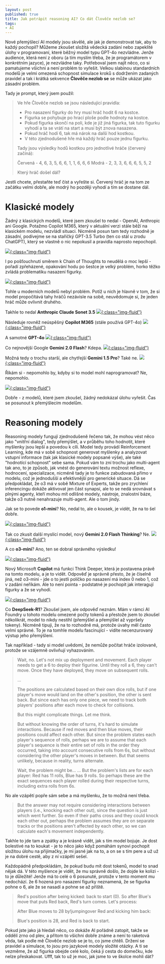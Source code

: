 ```yaml
---
layout: post
published: true
title: Jak potrápit reasoning AI? Co dát Člověče nezlob se?
tags:
- AI
---
```

Nové přemýšlecí AI modely jsou skvělé, ale jak je demonstrovat tak, aby to každý pochopil? Můžeme zkoušet složitá vědecká zadání nebo zapeklité úlohy v programovaní, které běžný model typu GPT-4o nezvládne. Jenže audience, která není z oboru (a tím myslím třeba, že je programátorem v konkrétním jazyce), je nezvládne taky. Potřeboval jsem najít něco, co si pamatujeme všichni a není problém to vyřešit. Velkou slabinou standardních modelů je velmi omezená schopnost simulace kroků s dodržením zadaných pravidel a tak i krátká sekvence **Člověče nezlob se** se může ukázat jako zásadní problém.

Tady je prompt, který jsem použil:
> Ve hře Člověče nezlob se jsou následující pravidla:
> - Pro nasazení figurky do hry musí hráč hodit 6 na kostce.
> - Figurka se pohybuje po hrací ploše podle hodnoty na kostce.
> - Pokud figurka skončí na poli, kde je již jiná figurka, tak tuto figurku vyhodí a ta se vrátí na start a musí být znova nasazena.
> - Pokud hráč hodí 6, tak má nárok na další hod kostkou.
> - V této zjednodušené hře má každý hráč pouze jednu figurku.
> 
> Tady jsou výsledky hodů kostkou pro jednotlivé hráče (červený začíná):
> 
> Červená - 4, 6, 3, 5, 6, 6, 1, 1, 6, 6, 6
> Modrá - 2, 3, 3, 6, 6, 6, 5, 5, 2
>
> Který hráč došel dál?

Jestli chcete, přestaňte teď číst a vyřešte si. Červený hráč je na tom ze začátku velmi dobře, ale modrý ho později vyhodí a tím se dostane dál.

# Klasické modely
Žádný z klasických modelů, které jsem zkoušel to nedal - OpenAI, Anthropic ani Google. Potažmo Copilot M365, který v aktuální verzi stále běží na klasickém modelu, nezvládl situaci. Nicméně posun tam tedy rozhodně je zásadní, podívejme se na stařičký GPT-3.5 Turbo (ten co stál u zrodu ChatGPT), který se vlastně o nic nepokusil a pravidla naprosto nepochopil.

[![](/images/2025/2025-02-03-07-43-23.png){:class="img-fluid"}](/images/2025/2025-02-03-07-43-23.png)

I po pošťouchnutí směrem k Chain of Thoughts to neudělá o moc lepší - pořadí zpřeházené, opakování hodu po šestce je velký problém, horko těžko zvládá problematiku nasazení figurky.

[![](/images/2025/2025-02-03-07-45-25.png){:class="img-fluid"}](/images/2025/2025-02-03-07-45-25.png)

Tohle u moderních modelů nebyl problém. Potíž u nich je hlavně v tom, že si model propočítává tahy hráčů nezávisle na sobě, neuvědomuje si, že jeden hráč může ovlivnit druhého.

Takhle to nedal **Anthropic Claude Sonet 3.5**
[![](/images/2025/2025-02-03-06-37-18.png){:class="img-fluid"}](/images/2025/2025-02-03-06-37-18.png)

Následuje rovněž neúspěšný **Copilot M365** (stále používá GPT-4o)
[![](/images/2025/2025-02-03-06-37-46.png){:class="img-fluid"}](/images/2025/2025-02-03-06-37-46.png)

A samotné **GPT-4o**
[![](/images/2025/2025-02-03-06-59-11.png){:class="img-fluid"}](/images/2025/2025-02-03-06-59-11.png)

Co nejnovější Google **Gemini 2.0 Flash**? Kdepa.
[![](/images/2025/2025-02-03-07-04-05.png){:class="img-fluid"}](/images/2025/2025-02-03-07-04-05.png)

Možná tedy o trochu starší, ale chytřejší **Gemini 1.5 Pro**? Také ne.
[![](/images/2025/2025-02-03-07-13-50.png){:class="img-fluid"}](/images/2025/2025-02-03-07-13-50.png)

Říkám si - nepomohlo by, kdyby si to model mohl naprogramovat? Ne, nepomohlo.

[![](/images/2025/2025-02-03-07-15-06.png){:class="img-fluid"}](/images/2025/2025-02-03-07-15-06.png)

Dobře - z modelů, které jsem zkoušel, žádný nedokázal úlohu vyřešit. Čas se posunout k přemýšlecím modelům.

# Reasoning modely
Reasoning modely fungují zjednodušeně řečeno tak, že mohou vést něco jako "vnitřní dialog", tedy přemýšlet, a v průběhu toho hodnotit, které myšlenky jsou lepší a povedou k cíli. Model tedy provádí Reinforcement Learning, kde má v sobě schopnost generovat myšlenky a analyzovat vstupní informace (tak jak klasické modely popsané výše), ale také "hodnotící schopnost" sebe sama. Pokud vám to zní trochu jako multi-agent tak ano, to je způsob, jak vnést do generování textu možnost reflexe, hodnocení, specializace, nicméně tady je to funkce zabudovaná přímo v modelu, což je jednodušší a efektivnější pro generické situace. Dá se předpokládat, že o3 má v sobě Mixture of Experts, takže pro zrychlení inferencingu dokáže aktivovat jen část synapsí, ale to se nedá srovnávat s plnými agenty, kteří mohou mít odlišné modely, nástroje, znalostní báze, takže o3 nutně nenahrazuje multi-agent. Ale o tom jindy.

Jak se to povede **o1-mini**? No, nedal to, ale o kousek, je vidět, že na to šel dobře.

[![](/images/2025/2025-02-03-06-38-53.png){:class="img-fluid"}](/images/2025/2025-02-03-06-38-53.png)

Tak co zkusit další myslící model, nový **Gemini 2.0 Flash Thinking**? Ne.
[![](/images/2025/2025-02-03-07-31-35.png){:class="img-fluid"}](/images/2025/2025-02-03-07-31-35.png)

A co **o3-mini**? Ano, ten se dobral správného výsledku!

[![](/images/2025/2025-02-03-08-11-24.png){:class="img-fluid"}](/images/2025/2025-02-03-08-11-24.png)

Nový Microsoft **Copilot** má funkci Think Deeper, která je postavena právě na tomto modelu, a je to vidět. Odpověď je správně přesto, že je číselně jiná, než o3-mini - jde o to jestli políčko po nasazení má index 0 nebo 1, což v zadání neříkám. Ale to není pointa - podstatné je pochopit jak interagují figurky a že se vyhodí.

[![](/images/2025/2025-02-03-06-38-02.png){:class="img-fluid"}](/images/2025/2025-02-03-06-38-02.png)

Co **DeepSeek-R1**? Zkoušel jsem, ale odpověď neznám. Mám v rámci AI Foundry u tohoto modelu omezené počty tokenů a přestože jsem to zkoušel několikrát, model to nikdy nestihl (přemýšlel a přemýšlel až vypršely tokeny). Nicméně tipuji, že na to rozhodně má, protože úvahy měl často velmi správné. To je na tomhle modelu fascinující - vidíte necenzurovaný výstup jeho přemýšlení. 

Tak například - tady si model uvědomí, že nemůže počítat hráče izolovaně, protože se vzájemně ovlivňují vyhazováním.

> Wait, no. Let's not mix up deployment and movement. Each player needs to get a 6 to deploy their figurine. Until they roll a 6, they can't move. Once they have deployed, they move on subsequent rolls.
>
> ...
> 
> The positions are calculated based on their own dice rolls, but if one player's move would land on the other's position, the other is sent back. But since each has only one piece, we need to track both players' positions after each move to check for collisions.
> 
> But this might complicate things. Let me think.
> 
> But without knowing the order of turns, it's hard to simulate interactions. Because if red moves and then blue moves, their positions could affect each other. But since the problem states each player's sequence of rolls, perhaps we are to assume that each player's sequence is their entire set of rolls in the order they occurred, taking into account consecutive rolls from 6s, but without considering the other player's moves in between. But that seems unlikely, because in reality, turns alternate.
> 
> Wait, the problem might be...
> ...
> But the problem's lists are for each player: Red has 11 rolls, Blue has 9 rolls. So perhaps these are the exact sequences each player rolled during their respective turns, including extra rolls from 6s.

No ale vzápětí popře sám sebe a má myšlenku, že to možná není třeba.

> But the answer may not require considering interactions between players (i.e., knocking each other out), since the question is just which went further. So even if their paths cross and they could knock each other out, perhaps the problem assumes they are on separate tracks or the positions aren't affected by each other, so we can calculate each's movement independently.

Takhle to jde tam a zpátky a je krásně vidět, jak s tím model bojuje. Je dost bolestivé na to koukat - je to něco jako když pomáhám synovi pochopit složitou úlohu na přijímačky, je mi jasné jak na to, a on se s tím pere a už už je na dobré cestě, aby z ní vzápětí sešel.

Každopádně předpokládám, že pokud budu mít dost tokenů, model to snad nějak dá. V této myšlence je vidět, že mu správně došlo, že dojde ke kolizi - to je důležité! Jenže má to celé o 6 posunuté, protože v tento moment mu nedochází. že 6 hozená pro nasazení figurky neznamená, že se figurka pohne o 6, ale že se nasadí a pohne se až příště.


> Red's position after being kicked: back to start (0). So after Blue's move that puts Red back, Red's turn comes. Let's process:
> 
> After Blue moves to 28 by!jumpingover Red and kicking him back:
> 
> Blue's position is 28, and Red is back to start.



Pokud jste jako já hledali něco, co dokáže AI pořádně zatopit, takže se oddělí zrno od plev, a přitom to všichni dobře známe a není to raketová věda, tak podle mě Člověče nezlob se je to, co jsme chtěli. Držení se pravidel a simulace, to jsou pro jazykové modely složité otázky. A ti se vezměme, že až figurka obejde celé kolo, čeká ji cesta do domečku, kde nelze přeskakovat. Ufff, tak to už je moc, jak jsme to ve školce mohli dát?